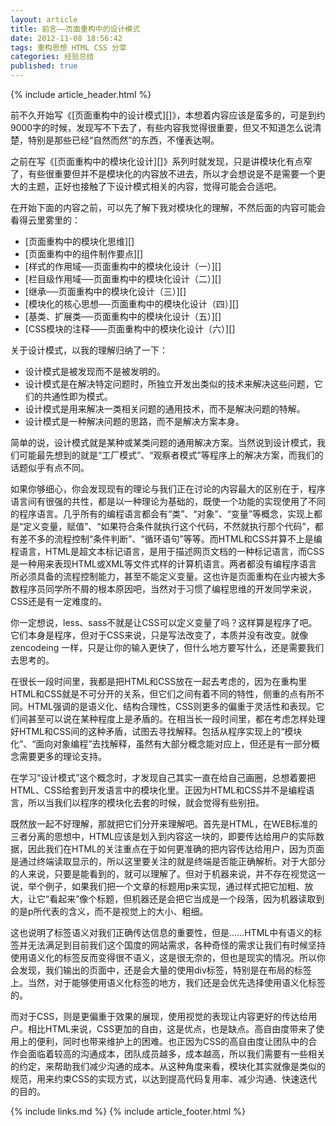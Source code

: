 ```yaml
---
layout: article
title: 前言——页面重构中的设计模式
date: 2012-11-08 18:56:42
tags: 重构思想 HTML CSS 分享
categories: 经验总结
published: true
---
```


{% include article_header.html %}

前不久开始写《[页面重构中的设计模式][]》，本想着内容应该是蛮多的，可是到约9000字的时候，发现写不下去了，有些内容我觉得很重要，但又不知道怎么说清楚，特别是那些已经“自然而然”的东西，不懂表达啊。

之前在写《[页面重构中的模块化设计][]》系列时就发现，只是讲模块化有点窄了，有些很重要但并不是模块化的内容放不进去，所以才会想说是不是需要一个更大的主题，正好也接触了下设计模式相关的内容，觉得可能会合适吧。

在开始下面的内容之前，可以先了解下我对模块化的理解，不然后面的内容可能会看得云里雾里的：

* [页面重构中的模块化思维][]
* [页面重构中的组件制作要点][]
* [样式的作用域──页面重构中的模块化设计（一）][]
* [栏目级作用域──页面重构中的模块化设计（二）][]
* [继承──页面重构中的模块化设计（三）][]
* [模块化的核心思想──页面重构中的模块化设计（四）][]
* [基类、扩展类──页面重构中的模块化设计（五）][]
* [CSS模块的注释——页面重构中的模块化设计（六）][]

关于设计模式，以我的理解归纳了一下：

* 设计模式是被发现而不是被发明的。
* 设计模式是在解决特定问题时，所独立开发出类似的技术来解决这些问题，它们的共通性即为模式。
* 设计模式是用来解决一类相关问题的通用技术，而不是解决问题的特解。
* 设计模式是一种解决问题的思路，而不是解决方案本身。

简单的说，设计模式就是某种或某类问题的通用解决方案。当然说到设计模式，我们可能最先想到的就是“工厂模式”、“观察者模式”等程序上的解决方案，而我们的话题似乎有点不同。

如果你够细心，你会发现现有的理论与我们正在讨论的内容最大的区别在于，程序语言间有很强的共性，都是以一种理论为基础的，既使一个功能的实现使用了不同的程序语言。几乎所有的编程语言都会有“类”、“对象”、“变量”等概念，实现上都是“定义变量，赋值”、“如果符合条件就执行这个代码，不然就执行那个代码”，都有差不多的流程控制“条件判断”、“循环语句”等等。而HTML和CSS并算不上是编程语言，HTML是超文本标记语言，是用于描述网页文档的一种标记语言，而CSS是一种用来表现HTML或XML等文件式样的计算机语言。两者都没有编程序语言所必须具备的流程控制能力，甚至不能定义变量。这也许是页面重构在业内被大多数程序员同学所不屑的根本原因吧，当然对于习惯了编程思维的开发同学来说，CSS还是有一定难度的。

你一定想说，less、sass不就是让CSS可以定义变量了吗？这样算是程序了吧。它们本身是程序，但对于CSS来说，只是写法改变了，本质并没有改变。就像 zencodeing 一样，只是让你的输入更快了，但什么地方要写什么，还是需要我们去思考的。

在很长一段时间里，我都是把HTML和CSS放在一起去考虑的，因为在重构里HTML和CSS就是不可分开的关系，但它们之间有着不同的特性，侧重的点有所不同。HTML强调的是语义化、结构合理性，CSS则更多的偏重于灵活性和表现。它们间甚至可以说在某种程度上是矛盾的。在相当长一段时间里，都在考虑怎样处理好HTML和CSS间的这种矛盾，试图去寻找解释。包括从程序实现上的“模块化”、“面向对象编程”去找解释，虽然有大部分概念能对应上，但还是有一部分概念需要更多的理论支持。

在学习“设计模式”这个概念时，才发现自己其实一直在给自己画圈，总想着要把HTML、CSS给套到开发语言中的模块化里。正因为HTML和CSS并不是编程语言，所以当我们以程序的模块化去套的时候，就会觉得有些别扭。

既然放一起不好理解，那就把它们分开来理解吧。首先是HTML，在WEB标准的三者分离的思想中，HTML应该是划入到内容这一块的，即要传达给用户的实际数据，因此我们在HTML的关注重点在于如何更准确的把内容传达给用户，因为页面是通过终端读取显示的，所以这里要关注的就是终端是否能正确解析。对于大部分的人来说，只要是能看到的，就可以理解了。但对于机器来说，并不存在视觉这一说，举个例子，如果我们把一个文章的标题用p来实现，通过样式把它加粗、放大，让它“看起来”像个标题，但机器还是会把它当成是一个段落，因为机器读取到的是p所代表的含义，而不是视觉上的大小、粗细。

这也说明了标签语义对我们正确传达信息的重要性，但是……HTML中有语义的标签并无法满足到目前我们这个国度的网站需求，各种奇怪的需求让我们有时候坚持使用语义化的标签反而变得很不语义，这是很无奈的，但也是现实的情况。所以你会发现，我们输出的页面中，还是会大量的使用div标签，特别是在布局的标签上。当然，对于能够使用语义化标签的地方，我们还是会优先选择使用语义化标签的。

而对于CSS，则是更偏重于效果的展现，使用视觉的表现让内容更好的传达给用户。相比HTML来说，CSS更加的自由，这是优点，也是缺点。高自由度带来了使用上的便利，同时也带来维护上的困难。也正因为CSS的高自由度让团队中的合作会面临着较高的沟通成本，团队成员越多，成本越高，所以我们需要有一些相关的约定，来帮助我们减少沟通的成本。从这种角度来看，模块化其实就像是类似的规范，用来约束CSS的实现方式，以达到提高代码复用率、减少沟通、快速迭代的目的。

{% include links.md %}
{% include article_footer.html %}